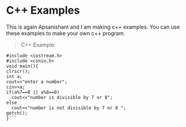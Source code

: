# C++ Examples

This is again Apsanishant and I am making c++ examples. You can use these examples to make your own c++ program.

>C++ Example:

```
#include <iostream.h>
#include <conio.h>
void main(){
clrscr();
int a;
cout<<"enter a number";
cin>>a;
if(a%7==0 || a%8==0)
  cout<<"number is divisible by 7 or 8";
else
  cout<<"number is not divisible by 7 or 8 ";
getch();
}```
